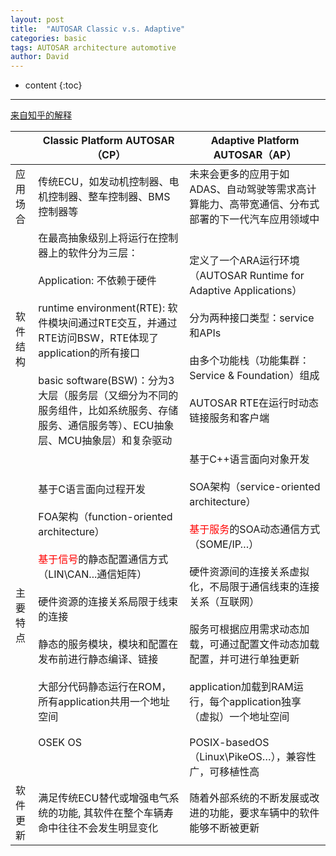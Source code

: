 ```yaml
---
layout: post
title:  "AUTOSAR Classic v.s. Adaptive"
categories: basic
tags: AUTOSAR architecture automotive
author: David
---
```


* content
{:toc}

---

[来自知乎的解释](https://zhuanlan.zhihu.com/p/130668798)

| | Classic  Platform AUTOSAR（CP） | Adaptive Platform AUTOSAR（AP） |
|-|-|-|
| 应用场合 | 传统ECU，如发动机控制器、电机控制器、整车控制器、BMS控制器等 | 未来会更多的应用于如ADAS、自动驾驶等需求高计算能力、高带宽通信、分布式部署的下一代汽车应用领域中 |
| 软件结构 | 在最高抽象级别上将运行在控制器上的软件分为三层：<br><br>Application: 不依赖于硬件<br><br>runtime environment(RTE): 软件模块间通过RTE交互，并通过RTE访问BSW，RTE体现了application的所有接口<br><br>basic software(BSW)：分为3大层（服务层（又细分为不同的服务组件，比如系统服务、存储服务、通信服务等）、ECU抽象层、MCU抽象层）和复杂驱动 | 定义了一个ARA运行环境（AUTOSAR Runtime for Adaptive Applications）<br><br>分为两种接口类型：service和APIs<br><br>由多个功能栈（功能集群：Service & Foundation）组成<br><br>AUTOSAR RTE在运行时动态链接服务和客户端 |
| 主要特点 | 基于C语言面向过程开发<br><br>FOA架构（function-oriented architecture）<br><br><font color=red>基于信号</font>的静态配置通信方式（LIN\CAN...通信矩阵）<br><br>硬件资源的连接关系局限于线束的连接<br><br>静态的服务模块，模块和配置在发布前进行静态编译、链接<br><br>大部分代码静态运行在ROM，所有application共用一个地址空间<br><br>OSEK OS | 基于C++语言面向对象开发<br><br>SOA架构（service-oriented architecture）<br><br><font color=red>基于服务</font>的SOA动态通信方式（SOME/IP…）<br><br>硬件资源间的连接关系虚拟化，不局限于通信线束的连接关系（互联网）<br><br>服务可根据应用需求动态加载，可通过配置文件动态加载配置，并可进行单独更新<br><br>application加载到RAM运行，每个application独享（虚拟）一个地址空间<br><br>POSIX-basedOS（Linux\PikeOS…），兼容性广，可移植性高 |
| 软件更新 | 满足传统ECU替代或增强电气系统的功能, 其软件在整个车辆寿命中往往不会发生明显变化 | 随着外部系统的不断发展或改进的功能，要求车辆中的软件能够不断被更新 |

